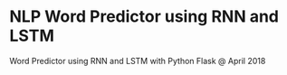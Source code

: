 # NLP Word Predictor using RNN and LSTM

Word Predictor using RNN and LSTM with Python Flask
@ April 2018
